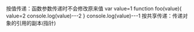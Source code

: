 按值传递：函数参数传递时不会修改原来值
var value=1
function foo(value){
  value=2
  console.log(value)---2
}
console.log(value)---1
按共享传递：传递对象的引用的副本(指针)